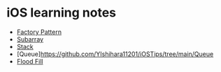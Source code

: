 # iOS learning notes

* [Factory Pattern](https://github.com/YIshihara11201/iOS/blob/main/Factory%20Pattern/FactoryPattern.md)
* [Subarray](https://github.com/YIshihara11201/iOSTips/blob/main/Subarray/Subarray.md)
* [Stack](https://github.com/YIshihara11201/iOSTips/blob/main/Stack/Stack.md)
* [Queue]https://github.com/YIshihara11201/iOSTips/tree/main/Queue
* [Flood Fill](https://github.com/YIshihara11201/iOSTips/blob/main/Stack/Stack.md)
